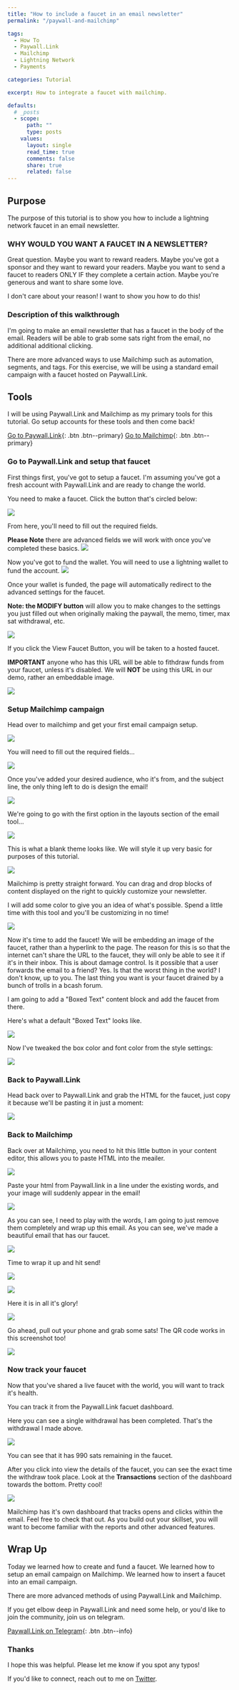```yaml
---
title: "How to include a faucet in an email newsletter"
permalink: "/paywall-and-mailchimp" 

tags:
  - How To
  - Paywall.Link
  - Mailchimp
  - Lightning Network
  - Payments

categories: Tutorial

excerpt: How to integrate a faucet with mailchimp.

defaults:
  # _posts
  - scope:
      path: ""
      type: posts
    values:
      layout: single
      read_time: true
      comments: false
      share: true
      related: false
---
```


## Purpose
The purpose of this tutorial is to show you how to include a lightning network faucet in an email newsletter.

### WHY WOULD YOU WANT A FAUCET IN A NEWSLETTER?
Great question. Maybe you want to reward readers. Maybe you've got a sponsor and they want to reward your readers. Maybe you want to send a faucet to readers ONLY IF they complete a certain action. Maybe you're generous and want to share some love.

I don't care about your reason! I want to show you how to do this!

### Description of this walkthrough
I'm going to make an email newsletter that has a faucet in the body of the email. Readers will be able to grab some sats right from the email, no additional additional clicking. 

There are more advanced ways to use Mailchimp such as automation, segments, and tags. For this exercise, we will be using a standard email campaign with a faucet hosted on Paywall.Link.

## Tools
I will be using Paywall.Link and Mailchimp as my primary tools for this tutorial. Go setup accounts for these tools and then come back!

[Go to Paywall.Link](https://paywall.link/){: .btn .btn--primary}
[Go to Mailchimp](https://mailchimp.com/){: .btn .btn--primary}

### Go to Paywall.Link and setup that faucet
First things first, you've got to setup a faucet. I'm assuming you've got a fresh account with Paywall.Link and are ready to change the world. 

You need to make a faucet. Click the button that's circled below:

![](/assets/images/paywall/Capture1.PNG)

From here, you'll need to fill out the required fields. 

**Please Note** there are advanced fields we will work with once you've completed these basics.
![](/assets/images/paywall/Capture2.PNG)

Now you've got to fund the wallet. You will need to use a lightning wallet to fund the account. 
![](/assets/images/paywall/Capture3.PNG)

Once your wallet is funded, the page will automatically redirect to the advanced settings for the faucet. 

**Note: the MODIFY button** will allow you to make changes to the settings you just filled out when originally making the paywall, the memo, timer, max sat withdrawal, etc.

![](/assets/images/paywall/Capture4.PNG)

If you click the View Faucet Button, you will be taken to a hosted faucet. 

**IMPORTANT** anyone who has this URL will be able to fithdraw funds from your faucet, unless it's disabled. We will **NOT** be using this URL in our demo, rather an embeddable image.

![](/assets/images/paywall/Capture5.PNG)

### Setup Mailchimp campaign
Head over to mailchimp and get your first email campaign setup.

![](/assets/images/paywall/Capture6.PNG)

You will need to fill out the required fields...

![](/assets/images/paywall/Capture7.PNG)

Once you've added your desired audience, who it's from, and the subject line, the only thing left to do is design the email!

![](/assets/images/paywall/Capture8.PNG)

We're going to go with the first option in the layouts section of the email tool...

![](/assets/images/paywall/Capture9.PNG)

This is what a blank theme looks like. We will style it up very basic for purposes of this tutorial. 

![](/assets/images/paywall/Capture10.PNG)

Mailchimp is pretty straight forward. You can drag and drop blocks of content displayed on the right to quickly customize your newsletter.

I will add some color to give you an idea of what's possible. Spend a little time with this tool and you'll be customizing in no time!

![](/assets/images/paywall/Capture11.PNG)

Now it's time to add the faucet! We will be embedding an image of the faucet, rather than a hyperlink to the page. The reason for this is so that the internet can't share the URL to the faucet, they will only be able to see it if it's in their inbox. This is about damage control. Is it possible that a user forwards the email to a friend? Yes. Is that the worst thing in the world? I don't know, up to you. The last thing you want is your faucet drained by a bunch of trolls in a bcash forum.

I am going to add a "Boxed Text" content block and add the faucet from there.

Here's what a default "Boxed Text" looks like.

![](/assets/images/paywall/Capture12.PNG)

Now I've tweaked the box color and font color from the style settings:

![](/assets/images/paywall/Capture13.PNG)

### Back to Paywall.Link
Head back over to Paywall.Link and grab the HTML for the faucet, just copy it because we'll be pasting it in just a moment:

![](/assets/images/paywall/Capture14.PNG)

### Back to Mailchimp
Back over at Mailchimp, you need to hit this little button in your content editor, this allows you to paste HTML into the meailer.

![](/assets/images/paywall/Capture15.PNG)

Paste your html from Paywall.link in a line under the existing words, and your image will suddenly appear in the email!

![](/assets/images/paywall/Capture16.PNG)

As you can see, I need to play with the words, I am going to just remove them completely and wrap up this email. As you can see, we've made a beautiful email that has our faucet.

![](/assets/images/paywall/Capture17.PNG)

Time to wrap it up and hit send!

![](/assets/images/paywall/Capture18.PNG)

![](/assets/images/paywall/Capture19.PNG)

Here it is in all it's glory!

![](/assets/images/paywall/Capture20.PNG)

Go ahead, pull out your phone and grab some sats! The QR code works in this screenshot too!

![](/assets/images/paywall/Capture21.PNG)

### Now track your faucet
Now that you've shared a live faucet with the world, you will want to track it's health. 

You can track it from the Paywall.Link facuet dashboard.

Here you can see a single withdrawal has been completed. That's the withdrawal I made above.

![](/assets/images/paywall/Capture22.PNG)

You can see that it has 990 sats remaining in the faucet.

After you click into view the details of the faucet, you can see the exact time the withdraw took place. Look at the **Transactions** section of the dashboard towards the bottom. Pretty cool!

![](/assets/images/paywall/Capture23.PNG)

Mailchimp has it's own dashboard that tracks opens and clicks within the email. Feel free to check that out. As you build out your skillset, you will want to become familiar with the reports and other advanced features.

## Wrap Up
Today we learned how to create and fund a faucet.
We learned how to setup an email campaign on Mailchimp.
We learned how to insert a faucet into an email campaign.

There are more advanced methods of using Paywall.Link and Mailchimp. 

If you get elbow deep in Paywall.Link and need some help, or you'd like to join the community, join us on telegram.

[Paywall.Link on Telegram](https://t.me/paywallers){: .btn .btn--info}

### Thanks
I hope this was helpful. Please let me know if you spot any typos!

If you'd like to connect, reach out to me on [Twitter](https://twitter.com/_joerodgers).








